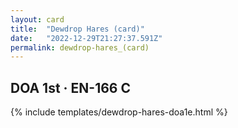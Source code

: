 ```yaml
---
layout: card
title:  "Dewdrop Hares (card)"
date:   "2022-12-29T21:27:37.591Z"
permalink: dewdrop-hares_(card)
---
```


## DOA 1st &middot; EN-166 C

{% include templates/dewdrop-hares-doa1e.html %}

